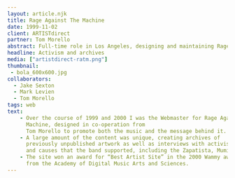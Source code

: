 ```yaml
---
layout: article.njk
title: Rage Against The Machine
date: 1999-11-02
client: ARTISTdirect
partner: Tom Morello
abstract: Full-time role in Los Angeles, designing and maintaining Rage's online presence.
headline: Activism and archives
media: ["artistdirect-ratm.png"]
thumbnail:
 - bola_600x600.jpg
collaborators: 
  - Jake Sexton
  - Mark Levien
  - Tom Morello
tags: web
text:
    - Over the course of 1999 and 2000 I was the Webmaster for Rage Against The 
      Machine, designed in co-operation from 
      Tom Morello to promote both the music and the message behind it.
    - A large amount of the content was unique, creating archives of 
      previously unpublished artwork as well as interviews with activists 
      and causes that the band supported, including the Zapatista, Mumia Abu-Jamal and Leonard Peltier.
    - The site won an award for “Best Artist Site” in the 2000 Wammy awards 
      from the Academy of Digital Music Arts and Sciences.
---
```

